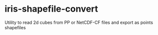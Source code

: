 iris-shapefile-convert
======================

Utility to read 2d cubes from PP or NetCDF-CF files and export as points shapefiles

